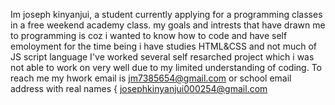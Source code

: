 Im joseph kinyanjui, a student currently applying for a programming classes in a free weekend academy class.
my goals and intrests that have drawn me to programming is coz i wanted to know how to code and have self emoloyment
for the time being  i have studies HTML&CSS  and not much of JS script language 
I've worked several self resarched project which i was not able to work on very well due to my limited understanding of coding.
To reach me my hwork email is jm7385654@gmail.com or 
school email address with real names { josephkinyanjui000254@gmail.com






